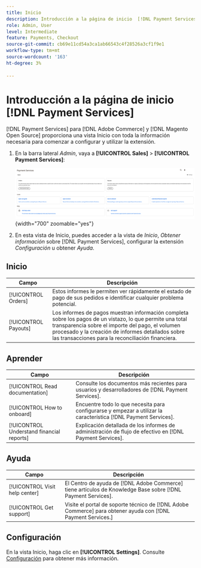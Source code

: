 ```yaml
---
title: Inicio
description: Introducción a la página de inicio  [!DNL Payment Services] .
role: Admin, User
level: Intermediate
feature: Payments, Checkout
source-git-commit: cb69e11cd54a3ca1ab66543c4f28526a3cf1f9e1
workflow-type: tm+mt
source-wordcount: '163'
ht-degree: 3%

---
```


# Introducción a la página de inicio [!DNL Payment Services]

[!DNL Payment Services] para [!DNL Adobe Commerce] y [!DNL Magento Open Source] proporciona una vista Inicio con toda la información necesaria para comenzar a configurar y utilizar la extensión.

1. En la barra lateral _Admin_, vaya a **[!UICONTROL Sales]** > **[!UICONTROL Payment Services]**:

   ![Vista de inicio](assets/home-view.png){width="700" zoomable="yes"}

1. En esta vista de Inicio, puedes acceder a la vista de _Inicio_, _Obtener información_ sobre [!DNL Payment Services], configurar la extensión _Configuración_ u obtener _Ayuda_.

## Inicio

| Campo | Descripción |
|---|---|
| [!UICONTROL Orders] | Estos informes le permiten ver rápidamente el estado de pago de sus pedidos e identificar cualquier problema potencial. |
| [!UICONTROL Payouts] | Los informes de pagos muestran información completa sobre los pagos de un vistazo, lo que permite una total transparencia sobre el importe del pago, el volumen procesado y la creación de informes detallados sobre las transacciones para la reconciliación financiera. |

## Aprender

| Campo | Descripción |
|---|---|
| [!UICONTROL Read documentation] | Consulte los documentos más recientes para usuarios y desarrolladores de [!DNL Payment Services]. |
| [!UICONTROL How to onboard] | Encuentre todo lo que necesita para configurarse y empezar a utilizar la característica [!DNL Payment Services]. |
| [!UICONTROL Understand financial reports] | Explicación detallada de los informes de administración de flujo de efectivo en [!DNL Payment Services]. |

## Ayuda

| Campo | Descripción |
|---|---|
| [!UICONTROL Visit help center] | El Centro de ayuda de [!DNL Adobe Commerce] tiene artículos de Knowledge Base sobre [!DNL Payment Services]. |
| [!UICONTROL Get support] | Visite el portal de soporte técnico de [!DNL Adobe Commerce] para obtener ayuda con [!DNL Payment Services.] |

## Configuración

En la vista Inicio, haga clic en **[!UICONTROL Settings]**. Consulte [Configuración](settings.md) para obtener más información.
